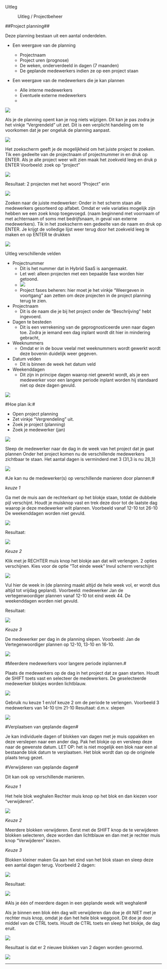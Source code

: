 <properties>
	<page>
		<title>uitleg</title>
		<description>Uitleg</description>
	</page>
	<menu>
		<position>Uitleg / Projectbeheer</position>
		<title>Projectplanning</title>
	</menu>
</properties>

##Project planning##

Deze planning bestaan uit een aantal onderdelen.

* Een weergave van de planning
	* Projectnaam
	* Project uren (prognose)
	* De weken, onderverdeeld in dagen (7 maanden)
	* De geplande medewerkers indien ze op een project staan

* Een weergave van de medewerkers die je kan plannen
	* Alle interne medewerkers
	* Eventuele externe medewerkers
	* 
![](images/1.jpeg)

Als je de planning opent kan je nog niets wijzigen. Dit kan je pas zodra je het vinkje “Vergrendeld” uit zet. 
Dit is een verplicht handeling om te voorkomen dat je per ongeluk de planning aanpast.

![](images/2.jpeg)

Het zoekscherm geeft je de mogelijkheid om het juiste project te zoeken.
Tik een gedeelte van de projectnaam of projectnummer in en druk op ENTER.
Als je alle project weer wilt zien maak het zoekveld leeg en druk p ENTER
Voorbeeld: zoek op “project”

![](images/3.jpeg)

Resultaat: 2 projecten met het woord “Project” erin

![](images/4.jpeg)

Zoeken naar de juiste medewerker:
Onder in het scherm staan alle medewerkers gesorteerd op alfabet. Omdat er vele variaties mogelijk zijn hebben we een zoek knop toegevoegd. (naam beginnend met voornaam of met achternaam of soms met bedrijfsnaam, in geval van externe medewerkers).
Tik in het zoekscherm een gedeelte van de naam en druk op ENTER. 
Je krijgt de volledige lijst weer terug door het zoekveld leeg te maken en op ENTER te drukken 

![](images/5.jpeg)

Uitleg verschillende velden

* Projectnummer
	* Dit is het nummer dat in Hybrid SaaS is aangemaakt.
	* Let wel: alleen projecten met een bepaalde fase worden hier getoond.
	* ![](images/6.jpeg)
	* Project fases beheren: hier moet je het vinkje “Weergeven in voortgang” aan zetten om deze projecten in de project planning terug te zien.
* Projectnaam
	* Dit is de naam die je bij het project onder de “Beschrijving” hebt ingevoerd.
* Dagen te besteden
	* Dit is een verrekening van de geprognosticeerde uren naar dagen toe. Zodra je iemand een dag inplant wordt dit hier in mindering gebracht,
* Weeknummers
	* Omdat er in de bouw veelal met weeknummers wordt gewerkt wordt deze bovenin duidelijk weer gegeven.
* Datum velden
	* Dit is binnen de week het datum veld
* Weekenddagen
	* Dit zijn in principe dagen waarop niet gewerkt wordt, als je een medewerker voor een langere periode inplant worden hij standaard niet op deze dagen gevuld.
	
![](images/7.jpeg)

#Hoe plan ik:#

* Open project planning
* Zet vinkje “Vergrendeling” uit.
* Zoek je project (planning)
* Zoek je medewerker (jan)

![](images/8.jpeg)
 
Sleep de medewerker naar de dag in de week van het project dat je gaat plannen
Onder het project komen nu de verschillende medewerkers zichtbaar te staan. 
Het aantal dagen is verminderd met 3 (31,3 is nu 28,3)

![](images/9.jpeg)

#Je kan nu de medewerker(s) op verschillende manieren door plannen:#

*keuze 1*

Ga met de muis aan de rechterkant op het blokje staan, totdat de dubbele pijl verschijnt. Houdt je muisknop vast en trek deze door tot de laatste dag waarop je deze medewerker wilt plannen. Voorbeeld vanaf 12-10 tot 26-10
De weekenddagen worden niet gevuld.

![](images/10.jpeg)

Resultaat:

![](images/11.jpeg)


*Keuze 2*

Klik met je RECHTER muis knop het blokje aan dat wilt verlengen. 2 opties verschijnen. 
Kies voor de optie “Tot einde week” 
Invul scherm verschijnt

![](images/12.jpeg)

Vul hier de week in (de planning maakt altijd de hele week vol, er wordt dus altijd tot vrijdag gepland).
Voorbeeld: medewerker Jan de vertegenwoordiger plannen vanaf 12-10 tot eind week 44.
De weekenddagen worden niet gevuld.



Resultaat:

![](images/13.jpeg)

*Keuze 3*

De medewerker per dag in de planning slepen. 
Voorbeeld: Jan de Vertegenwoordiger plannen op 12-10, 13-10 en 16-10.

![](images/14.jpeg)
 
#Meerdere medewerkers voor langere periode inplannen.#

Plaats de medewerkers op de dag in het project dat ze gaan starten. 
Houdt de SHIFT toets vast en selecteer de medewerkers. De geselecteerde medewerker blokjes worden lichtblauw. 

![](images/15.jpeg)
 
Gebruik nu keuze 1 en/of keuze 2 om de periode te verlengen.
Voorbeeld 3 medewerkers van 14-10 t/m 21-10
Resultaat: d.m.v. slepen

![](images/16.jpeg)
 

#Verplaatsen van geplande dagen#

Je kan individuele dagen of blokken van dagen met je muis oppakken en deze verslepen naar een ander dag. Pak het blokje op en versleep deze naar de gewenste datum.
LET OP: het is niet mogelijk een blok naar een al bestaande blok datum te verplaatsen. Het blok wordt dan op de originele plaats terug gezet.

#Verwijderen van geplande dagen#

Dit kan ook op verschillende manieren.

*Keuze 1*

Het hele blok weghalen
Rechter muis knop op het blok en dan kiezen voor “verwijderen”.

![](images/17.jpeg)
 
*Keuze 2*

Meerdere blokken verwijderen.
Eerst met de SHIFT knop de te verwijderen blokken selecteren, deze worden dan lichtblauw en dan met je rechter muis knop “Verwijderen” kiezen.

*Keuze 3*

Blokken kleiner maken 
Ga aan het eind van het blok staan en sleep deze een aantal dagen terug.
Voorbeeld 2 dagen:

![](images/18.jpeg)

Resultaat:
 
![](images/19.jpeg)

#Als je één of meerdere dagen in een geplande week wilt weghalen#

Als je binnen een blok één dag wilt verwijderen dan doe je dit NIET met je rechter muis knop, omdat je dan het hele blok weggooit.
Dit doe je door middel van de CTRL toets. Houdt de CTRL toets en sleep het blokje, de dag eruit.

![](images/20.jpeg) 

Resultaat is dat er 2 nieuwe blokken van 2 dagen worden gevormd.

![](images/21.jpeg)

--------------






